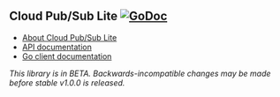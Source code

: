 ## Cloud Pub/Sub Lite [![GoDoc](https://godoc.org/cloud.google.com/go/pubsublite?status.svg)](https://godoc.org/cloud.google.com/go/pubsublite)

- [About Cloud Pub/Sub Lite](https://cloud.google.com/pubsub/lite)
- [API documentation](https://cloud.google.com/pubsub/lite/docs/apis)
- [Go client documentation](https://godoc.org/cloud.google.com/go/pubsublite)

*This library is in BETA. Backwards-incompatible changes may be made before
 stable v1.0.0 is released.*
